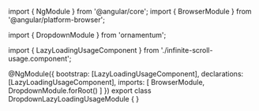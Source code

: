 import { NgModule } from '@angular/core';
import { BrowserModule } from '@angular/platform-browser';
  
import { DropdownModule } from 'ornamentum';
  
import { LazyLoadingUsageComponent } from './infinite-scroll-usage.component';

@NgModule({
 bootstrap: [LazyLoadingUsageComponent],
 declarations: [LazyLoadingUsageComponent],
 imports: [
    BrowserModule, 
    DropdownModule.forRoot()
  ]
})
export class DropdownLazyLoadingUsageModule {
}
